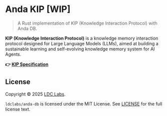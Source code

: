 # Anda KIP [WIP]
> A Rust implementation of KIP (Knowledge Interaction Protocol) with Anda DB.

**KIP (Knowledge Interaction Protocol)** is a knowledge memory interaction protocol designed for Large Language Models (LLMs), aimed at building a sustainable learning and self-evolving knowledge memory system for AI Agents.

**👉 [KIP Specification](https://github.com/ldclabs/KIP)**

## License

Copyright © 2025 [LDC Labs](https://github.com/ldclabs).

`ldclabs/anda-db` is licensed under the MIT License. See [LICENSE](../../LICENSE) for the full license text.

